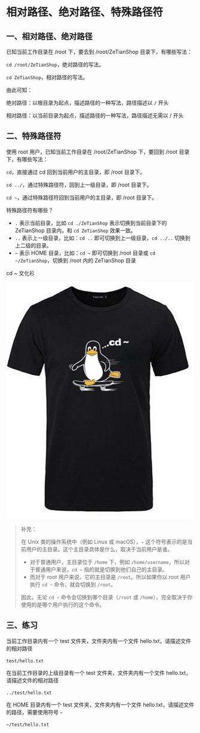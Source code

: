 # 相对路径、绝对路径、特殊路径符

## 一、相对路径、绝对路径

已知当前工作目录在 /root 下，要去到 /root/ZeTianShop 目录下，有哪些写法：

`cd /root/ZeTianShop`，绝对路径的写法。

`cd ZeTianShop`，相对路径的写法。

由此可知：

绝对路径：以根目录为起点，描述路径的一种写法，路径描述以 `/` 开头

相对路径：以当前目录为起点，描述路径的一种写法，路径描述无需以 / 开头

## 二、特殊路径符

使用 root 用户，已知当前工作目录在 /root/ZeTianShop 下，要回到 /root 目录下，有哪些写法：

`cd`，直接通过 cd 回到当前用户的主目录，即 /root 目录下。

`cd ../`，通过特殊路径符，回到上一级目录，即 /root 目录下。

`cd ~`，通过特殊路径符回到当前用户的主目录，即 /root 目录下。

特殊路径符有哪些？

- `.` 表示当前目录，比如 `cd ./ZeTianShop` 表示切换到当前目录下的 ZeTianShop 目录内，和 `cd ZeTianShop` 效果一致。
- `..` 表示上一级目录，比如：`cd ..`  即可切换到上一级目录，`cd ../..` 切换到上二级的目录。
- `~` 表示 HOME 目录，比如：`cd ~`  即可切换到 /root 目录或 `cd ~/ZeTianShop`，切换到 /root 内的 ZeTianShop 目录

cd ~ 文化衫

![回家](.//NoteAssets/回家.png)

> 补充：
>
> 在 Unix 类的操作系统中（例如 Linux 或 macOS），`~` 这个符号表示的是当前用户的主目录。这个主目录具体是什么，取决于当前用户是谁。
>
> - 对于普通用户，主目录位于 `/home` 下，例如 `/home/username`，所以对于普通用户来说，`cd ~` 指的就是切换到他们自己的主目录。
> - 而对于 root 用户来说，它的主目录是 `/root`。所以如果你以 root 用户执行 `cd ~` 命令，就会切换到 `/root`。
>
> 因此，无论 `cd ~` 命令会切换到哪个目录（`/root` 或 `/home`），完全取决于你使用的是哪个用户执行的这个命令。

## 三、练习

当前工作目录内有一个 test 文件夹，文件夹内有一个文件 hello.txt，请描述文件的相对路径

`test/hello.txt`

在当前工作目录的上级目录有一个 test 文件夹，文件夹内有一个文件 hello.txt，请描述文件的相对路径

`../test/hello.txt`

在 HOME 目录内有一个 test 文件夹，文件夹内有一个文件 hello.txt，请描述文件的路径，需要使用符号 `~`

`~/test/hello.txt`
